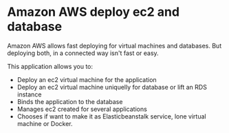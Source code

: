 # Amazon AWS deploy ec2 and database

Amazon AWS allows fast deploying for virtual machines and databases. But deploying both, in a connected way isn't fast or easy.

This application allows you to:

* Deploy an ec2 virtual machine for the application
* Deploy an ec2 virtual machine uniquelly for database or lift an RDS instance
* Binds the application to the database
* Manages ec2 created for several applications
* Chooses if want to make it as Elasticbeanstalk service, lone virtual machine or Docker.

